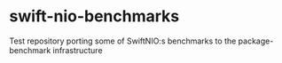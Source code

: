 # swift-nio-benchmarks
Test repository porting some of SwiftNIO:s benchmarks to the package-benchmark infrastructure
